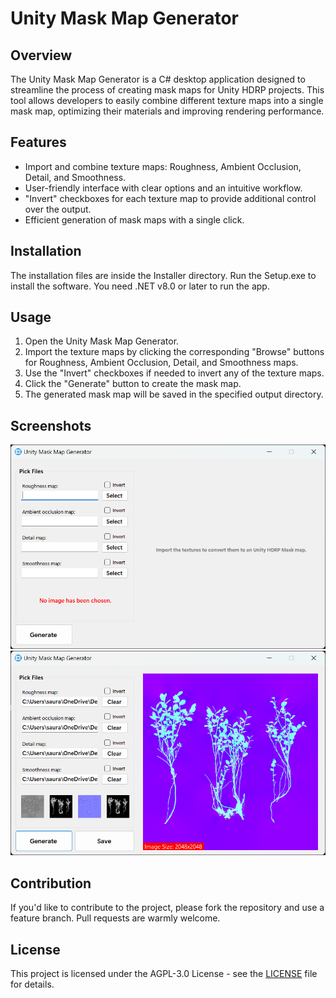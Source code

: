 # Unity Mask Map Generator

## Overview
The Unity Mask Map Generator is a C# desktop application designed to streamline the process of creating mask maps for Unity HDRP projects. This tool allows developers to easily combine different texture maps into a single mask map, optimizing their materials and improving rendering performance.

## Features
- Import and combine texture maps: Roughness, Ambient Occlusion, Detail, and Smoothness.
- User-friendly interface with clear options and an intuitive workflow.
- "Invert" checkboxes for each texture map to provide additional control over the output.
- Efficient generation of mask maps with a single click.

## Installation
The installation files are inside the Installer directory. Run the Setup.exe to install the software. You need .NET v8.0 or later to run the app.

## Usage
1. Open the Unity Mask Map Generator.
2. Import the texture maps by clicking the corresponding "Browse" buttons for Roughness, Ambient Occlusion, Detail, and Smoothness maps.
3. Use the "Invert" checkboxes if needed to invert any of the texture maps.
4. Click the "Generate" button to create the mask map.
5. The generated mask map will be saved in the specified output directory.

## Screenshots
![Screenshot](Screenshot0.png)
![Screenshot](Screenshot.png)

## Contribution
If you'd like to contribute to the project, please fork the repository and use a feature branch. Pull requests are warmly welcome.

## License
This project is licensed under the AGPL-3.0 License - see the [LICENSE](#) file for details.

